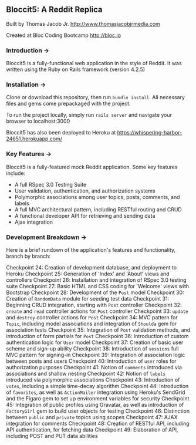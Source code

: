 ## Bloccit5: A Reddit Replica

Built by Thomas Jacob Jr.
http://www.thomasjacobjrmedia.com

Created at Bloc Coding Bootcamp
http://bloc.io

### Introduction ->

Bloccit5 is a fully-functional web application in the style of Reddit.
It was written using the Ruby on Rails framework (version 4.2.5)

### Installation ->

Clone or download this repository, then run `bundle install`. All necessary files and gems come prepackaged with the project.

To run the project locally, simply run `rails server` and navigate your browser to localhost:3000

Bloccit5 has also been deployed to Heroku at https://whispering-harbor-24651.herokuapp.com/

### Key Features ->

Bloccit5 is a fully-featured mock Reddit application.
Some key features include:
- A full RSpec 3.0 Testing Suite
- User validation, authentication, and authorization systems
- Polymorphic associations among user topics, posts, comments, and labels
- A full MVC architectural pattern, including RESTful routing and CRUD
- A functional developer API for retrieving and sending data
- Ajax integration

### Development Breakdown ->

Here is a brief rundown of the application's features and functionality, branch by branch:

Checkpoint 24: Creation of development database, and deployment to Heroku
Checkpoint 25: Generation of 'Index' and 'About' views and controllers
Checkpoint 26: Installation and integration of RSpec 3.0 testing suite
Checkpoint 27: Basic HTML and CSS coding for 'Welcome' views with Bootstrap
Checkpoint 28: Development of the `Post` model
Checkpoint 30: Creation of `RandomData` module for seeding test data
Checkpoint 31: Beginning CRUD integration, starting with `Post` controller
Checkpoint 32: `create` and `read` controller actions for `Post` controller
Checkpoint 33: `update` and `destroy` controller actions for `Post`
Checkpoint 34: MVC pattern for `Topic`, including model associations and integration of `Shoulda` gem for association tests
Checkpoint 35: Integration of `Post` validation methods, and introduction of form partials for `Post`
Checkpoint 36: Introduction of custom authentication logic for `User` model
Checkpoint 37: Creation of basic user scheme and sign-up ability
Checkpoint 38: Introduction of `sessions` full MVC pattern for signing-in
Checkpoint 39: Integration of association logic between posts and users
Checkpoint 40: Introduction of `user` roles for authorization purposes
Checkpoint 41: Notion of `comments` introduced via associations and shallow nesting
Checkpoint 42: Notion of `labels` introduced via polymorphic associations
Checkpoint 43: Introduction of `votes`, including a simple time-decay algorithm
Checkpoint 44: Introduction of `favorites`, as well as `ActionMailer` integration using Heroku's SendGrid and the Figaro gem to set up environment variables for security
Checkpoint 45: Integration of public profiles using Gravatar, as well as introduction of `FactoryGirl` gem to build user objects for testing
Checkpoint 46: Distinction between `public` and `private` topics using scopes
Checkpoint 47: AJAX integration for comments
Checkpoint 48: Creation of RESTful API, including API authentication, for fetching data
Checkpoint 49: Elaboration of API, including POST and PUT data abilities  
